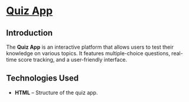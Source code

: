 <h1>
  <a href="https://akshat0502.github.io/Quiz-App/">Quiz App</a>
</h1>
<h2>
  Introduction
</h2>
<p>
  The <b>Quiz App</b> is an interactive platform that allows users to test their knowledge on various topics. It features multiple-choice questions, real-time score tracking, and a user-friendly interface.
</p>
<h2>
  Technologies Used
</h2>
<ul>
  <li><b>HTML</b> – Structure of the quiz app.</li>
</ul>
